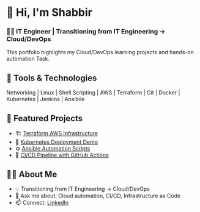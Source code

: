 # 👋 Hi, I'm Shabbir
### 🧑‍💻 IT Engineer | Transitioning from IT Engineering → Cloud/DevOps

This portfolio highlights my Cloud/DevOps learning projects and hands-on automation Task.

## 🔧 Tools & Technologies
Networking | Linux | Shell Scripting | AWS | Terraform | Git | Docker | Kubernetes | Jenkins | Ansibile

## 📂 Featured Projects
- 🏗️ [Terraform AWS Infrastructure](https://github.com/username/terraform-aws-vpc)
- 🐳 [Kubernetes Deployment Demo](https://github.com/username/k8s-deployment)
- ⚙️ [Ansible Automation Scripts](https://github.com/username/ansible-server-setup)
- 🚀 [CI/CD Pipeline with GitHub Actions](https://github.com/username/github-actions-pipeline)

## 🧑‍💻 About Me
- 💡 Transitioning from IT Engineering → Cloud/DevOps
- 💬 Ask me about: Cloud automation, CI/CD, Infrastructure as Code
- 📫 Connect: [LinkedIn](https://linkedin.com/in/yourprofile)



